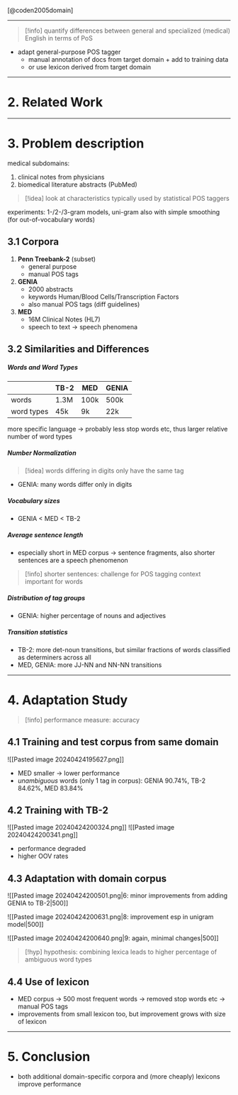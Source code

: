 [@coden2005domain]

-----

>[!info] quantify differences between general and specialized (medical) English in terms of PoS

- adapt general-purpose POS tagger
	- manual annotation of docs from target domain + add to training data
	- or use lexicon derived from target domain

---

# 2. Related Work

---

# 3. Problem description

medical subdomains:
1. clinical notes from physicians
2. biomedical literature abstracts (PubMed)

>[!idea] look at characteristics typically used by statistical POS taggers

experiments: 1-/2-/3-gram models, uni-gram also with simple smoothing (for out-of-vocabulary words)
## 3.1 Corpora

1. **Penn Treebank-2** (subset)
	- general purpose
	- manual POS tags
1. **GENIA**
	- 2000 abstracts
	- keywords Human/Blood Cells/Transcription Factors
	- also manual POS tags (diff guidelines)
2. **MED**
	- 16M Clinical Notes (HL7)
	- speech to text -> speech phenomena
## 3.2 Similarities and Differences

##### Words and Word Types

|            | TB-2 | MED  | GENIA |
| ---------- | ---- | ---- | ----- |
| words      | 1.3M | 100k | 500k  |
| word types | 45k  | 9k   | 22k   |
more specific language -> probably less stop words etc, thus larger relative number of word types
##### Number Normalization
>[!idea] words differing in digits only have the same tag
- GENIA: many words differ only in digits
##### Vocabulary sizes
- GENIA < MED < TB-2
##### Average sentence length
- especially short in MED corpus -> sentence fragments, also shorter sentences are a speech phenomenon

>[!info] shorter sentences: challenge for POS tagging
>context important for words
##### Distribution of tag groups
- GENIA: higher percentage of nouns and adjectives
##### Transition statistics
- TB-2: more det-noun transitions, but similar fractions of words classified as determiners across all
- MED, GENIA: more JJ-NN and NN-NN transitions

----
# 4. Adaptation Study

>[!info] performance measure: accuracy

## 4.1 Training and test corpus from same domain

![[Pasted image 20240424195627.png]]

- MED smaller -> lower performance
- *unambiguous* words (only 1 tag in corpus): GENIA 90.74%, TB-2 84.62%, MED 83.84%
## 4.2 Training with TB-2

![[Pasted image 20240424200324.png]]
![[Pasted image 20240424200341.png]]

- performance degraded
- higher OOV rates
## 4.3 Adaptation with domain corpus

![[Pasted image 20240424200501.png|6: minor improvements from adding GENIA to TB-2|500]]

![[Pasted image 20240424200631.png|8: improvement esp in unigram model|500]]

![[Pasted image 20240424200640.png|9: again, minimal changes|500]]

>[!hyp] hypothesis: combining lexica leads to higher percentage of ambiguous word types
## 4.4 Use of lexicon

- MED corpus -> 500 most frequent words -> removed stop words etc -> manual POS tags
- improvements from small lexicon too, but improvement grows with size of lexicon

----

# 5. Conclusion

- both additional domain-specific corpora and (more cheaply) lexicons improve performance